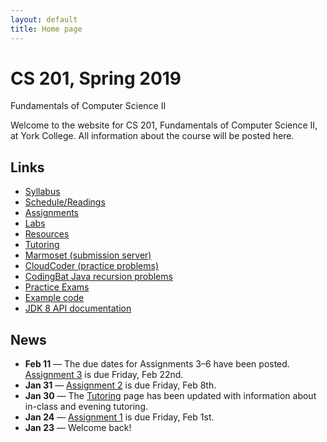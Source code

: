 ```yaml
---
layout: default
title: Home page
---
```


# CS 201, Spring 2019

<div id="subtitle">Fundamentals of Computer Science II</div>

Welcome to the website for CS 201, Fundamentals of Computer Science II, at York College.  All information about the course will be posted here.

## Links

* [Syllabus](syllabus.html)
* [Schedule/Readings](schedule.html)
* [Assignments](assign/index.html)
* [Labs](labs/index.html)
* [Resources](resources/index.html)
* [Tutoring](tutoring.html)
* [Marmoset (submission server)](https://cs.ycp.edu/marmoset)
* [CloudCoder (practice problems)](https://cs.ycp.edu/cloudcoder)
* [CodingBat Java recursion problems](http://codingbat.com/java/Recursion-1)
* [Practice Exams](practice/index.html)
* [Example code](examples/index.html)
* [JDK 8 API documentation](https://docs.oracle.com/javase/8/docs/api/)

## News

* **Feb 11** &mdash; The due dates for Assignments 3&ndash;6 have been posted. [Assignment 3](assign/assign03.html) is due Friday, Feb 22nd.
* **Jan 31** &mdash; [Assignment 2](assign/assign02.html) is due Friday, Feb 8th.
* **Jan 30** &mdash; The [Tutoring](tutoring.html) page has been updated with information about in-class and evening tutoring.
* **Jan 24** &mdash; [Assignment 1](assign/assign01.html) is due Friday, Feb 1st.
* **Jan 23** &mdash; Welcome back!
